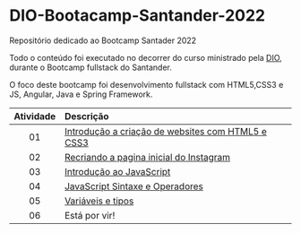 # DIO-Bootacamp-Santander-2022

Repositório dedicado ao Bootcamp Santader 2022

Todo o conteúdo foi executado no decorrer do curso ministrado pela [DIO](https://www.dio.me
), durante o Bootcamp fullstack do Santander.

O foco deste bootcamp foi desenvolvimento fullstack com HTML5,CSS3 e JS, Angular, Java e Spring Framework.

| Atividade | Descrição                                               |
|:---------:|:------------------------------------------------------- |
|01| [Introdução a criação de websites com HTML5 e CSS3](https://github.com/DheniMoura/DIO-Bootacamp-Santander-2022/tree/main/01%20-%20Introdu%C3%A7%C3%A3o%20a%20cria%C3%A7%C3%A3o%20de%20websites%20com%20HTML5%20e%20CSS3) |
|02| [Recriando a pagina inicial do Instagram](https://github.com/DheniMoura/DIO-Bootacamp-Santander-2022/tree/main/02%20-%20Recriando%20a%20pagina%20inicial%20do%20Instagram) |
|03| [Introdução ao JavaScript](https://github.com/DheniMoura/DIO-Bootacamp-Santander-2022/tree/main/03%20-%20Introdu%C3%A7%C3%A3o%20ao%20JavaScript) |
|04| [JavaScript Sintaxe e Operadores](https://github.com/DheniMoura/DIO-Bootacamp-Santander-2022/tree/main/04%20-%20JavaScript%20Sintaxe%20e%20Operadores) |
|05| [Variáveis e tipos](https://github.com/DheniMoura/DIO-Bootacamp-Santander-2022/tree/main/05%20-%20Vari%C3%A1veis%20e%20tipo) |
|06| Está por vir! |
